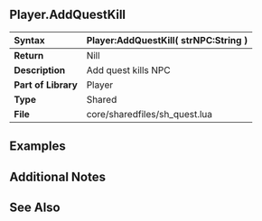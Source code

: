 ## Player.AddQuestKill ##

| **Syntax** | Player:AddQuestKill( strNPC:String ) |
|:-----------|:-------------------------------------|
| **Return** | Nill |
| **Description** | Add quest kills NPC |
| **Part of Library** | Player |
| **Type** | Shared |
| **File** | core/sharedfiles/sh\_quest.lua |

## Examples ##

## Additional Notes ##

## See Also ##